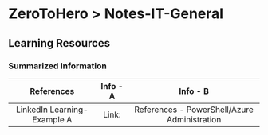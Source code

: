 # ZeroToHero > Notes-IT-General
## Learning Resources

### Summarized Information
| References    | Info - A    | Info - B   |
|:------------------:|:----------:|:----------:|
| LinkedIn Learning-Example A  | Link:  | References - PowerShell/Azure Administration |
